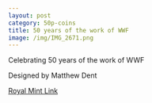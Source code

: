```yaml
---
layout: post
category: 50p-coins
title: 50 years of the work of WWF
image: /img/IMG_2671.png
---
```


Celebrating 50 years of the work of WWF

Designed by Matthew Dent

[Royal Mint Link](http://www.royalmint.com/discover/uk-coins/coin-design-and-specifications/fifty-pence-coin/2011-wwf)
